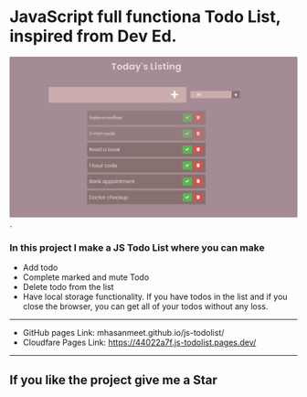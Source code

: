 # JavaScript full functiona Todo List, inspired from Dev Ed.

![JS Todo](todo-image.png).

### In this project I make a JS Todo List where you can make
- Add todo
- Complete marked and mute Todo
- Delete todo from the list 
- Have local storage functionality. If you have todos in the list and if you close the browser, you can get all of your todos without any loss.

-------------------------

- GitHub pages Link: mhasanmeet.github.io/js-todolist/
- Cloudfare Pages Link: https://44022a7f.js-todolist.pages.dev/

-------------------------

## If you like the project give me a **Star**